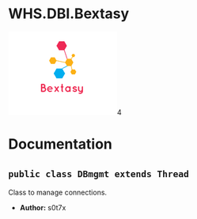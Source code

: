 # WHS.DBI.Bextasy
![alt text](https://github.com/s0t7x/WHS.DBI.Bextasy/raw/master/imageedit_1_2350814130.png "Logo")4


# Documentation

## `public class DBmgmt extends Thread`

Class to manage connections.

 * **Author:** s0t7x
